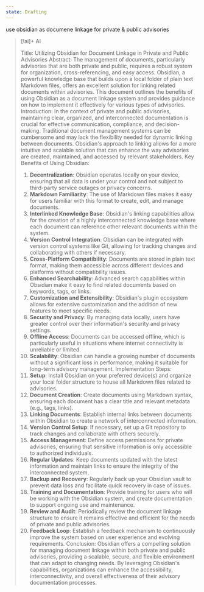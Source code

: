 ```yaml
---
state: Drafting
---
```

use obsidian as documene linkage for private & public advisories
> [!ai]+ AI
>
> Title: Utilizing Obsidian for Document Linkage in Private and Public Advisories
> Abstract:
> The management of documents, particularly advisories that are both private and public, requires a robust system for organization, cross-referencing, and easy access. Obsidian, a powerful knowledge base that builds upon a local folder of plain text Markdown files, offers an excellent solution for linking related documents within advisories. This document outlines the benefits of using Obsidian as a document linkage system and provides guidance on how to implement it effectively for various types of advisories.
> Introduction:
> In the context of private and public advisories, maintaining clear, organized, and interconnected documentation is crucial for effective communication, compliance, and decision-making. Traditional document management systems can be cumbersome and may lack the flexibility needed for dynamic linking between documents. Obsidian's approach to linking allows for a more intuitive and scalable solution that can enhance the way advisories are created, maintained, and accessed by relevant stakeholders.
> Key Benefits of Using Obsidian:
> 1. **Decentralization**: Obsidian operates locally on your device, ensuring that all data is under your control and not subject to third-party service outages or privacy concerns.
> 2. **Markdown Familiarity**: The use of Markdown files makes it easy for users familiar with this format to create, edit, and manage documents.
> 3. **Interlinked Knowledge Base**: Obsidian's linking capabilities allow for the creation of a highly interconnected knowledge base where each document can reference other relevant documents within the system.
> 4. **Version Control Integration**: Obsidian can be integrated with version control systems like Git, allowing for tracking changes and collaborating with others if necessary.
> 5. **Cross-Platform Compatibility**: Documents are stored in plain text format, making them accessible across different devices and platforms without compatibility issues.
> 6. **Enhanced Searchability**: Advanced search capabilities within Obsidian make it easy to find related documents based on keywords, tags, or links.
> 7. **Customization and Extensibility**: Obsidian's plugin ecosystem allows for extensive customization and the addition of new features to meet specific needs.
> 8. **Security and Privacy**: By managing data locally, users have greater control over their information's security and privacy settings.
> 9. **Offline Access**: Documents can be accessed offline, which is particularly useful in situations where internet connectivity is unreliable or limited.
> 10. **Scalability**: Obsidian can handle a growing number of documents without a significant loss in performance, making it suitable for long-term advisory management.
> Implementation Steps:
> 1. **Setup**: Install Obsidian on your preferred device(s) and organize your local folder structure to house all Markdown files related to advisories.
> 2. **Document Creation**: Create documents using Markdown syntax, ensuring each document has a clear title and relevant metadata (e.g., tags, links).
> 3. **Linking Documents**: Establish internal links between documents within Obsidian to create a network of interconnected information.
> 4. **Version Control Setup**: If necessary, set up a Git repository to track changes and collaborate with others securely.
> 5. **Access Management**: Define access permissions for private advisories, ensuring that sensitive information is only accessible to authorized individuals.
> 6. **Regular Updates**: Keep documents updated with the latest information and maintain links to ensure the integrity of the interconnected system.
> 7. **Backup and Recovery**: Regularly back up your Obsidian vault to prevent data loss and facilitate quick recovery in case of issues.
> 8. **Training and Documentation**: Provide training for users who will be working with the Obsidian system, and create documentation to support ongoing use and maintenance.
> 9. **Review and Audit**: Periodically review the document linkage structure to ensure it remains effective and efficient for the needs of private and public advisories.
> 10. **Feedback Loop**: Establish a feedback mechanism to continuously improve the system based on user experience and evolving requirements.
> Conclusion:
> Obsidian offers a compelling solution for managing document linkage within both private and public advisories, providing a scalable, secure, and flexible environment that can adapt to changing needs. By leveraging Obsidian's capabilities, organizations can enhance the accessibility, interconnectivity, and overall effectiveness of their advisory documentation processes.
